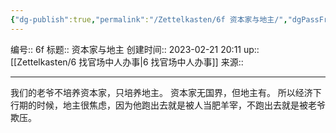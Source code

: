 ```yaml
---
{"dg-publish":true,"permalink":"/Zettelkasten/6f 资本家与地主/","dgPassFrontmatter":true}
---
```


编号:: 6f
标题:: 资本家与地主
创建时间:: 2023-02-21 20:11
up:: [[Zettelkasten/6 找官场中人办事\|6 找官场中人办事]]
来源:: 

---
我们的老爷不培养资本家，只培养地主。
资本家无国界，但地主有。
所以经济下行期的时候，地主很焦虑，因为他跑出去就是被人当肥羊宰，不跑出去就是被老爷欺压。